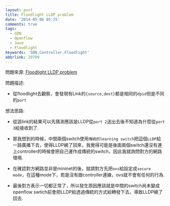 ```yaml
---
layout: post
title: Floodlight LLDP problem
date: '2014-05-06 05:25'
comments: true
tags:
  - SDN
  - Openflow
  - Jave
  - Floodlight
keywords: 'SDN,Controller,Floodlight'
abbrlink: 29799
---
```

問題來源:
[Floodlight LLDP problem](https://groups.google.com/a/openflowhub.org/forum/#!topic/floodlight-dev/15mTiLL0__A)

問題描述:

- 從floodlight去觀察，會發現有Link的`{source,dest}`都是相同的`dpid`但是不同的`port`

想法思路:

-	從該link的結果可以先猜測應該是LLDP從`port 2`送出去後不知道為什麼從`port 3`給接收到了.

- 那我想到的時候，中間兩個switch使用`傳統的learning switch`把這個`LLDP`給一路廣播下去，使得LLDP繞了回來，我覺得可能是後面兩個switch還沒有連上controller的時候會把自己運作成傳統的switch，因此我就詢問對方的網路環境.
- 在確認對方網路並非是mininet的後，就請對方先把`ovs`給設定成`secure mode`，在這種mode下，若是沒有跟controller連線，ovs就不會有任何的行為.
- 最後對方表示一切都正常了，所以發生原因應該就是中間的switch尚未變成openflow swtich前會把LLDP給透過傳統的方式給轉發下去，導致LLDP繞了回去.

